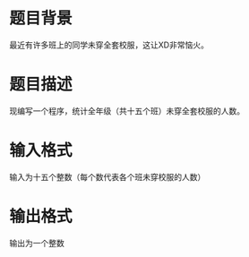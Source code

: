 # 

 
 # 题目背景 
<p>最近有许多班上的同学未穿全套校服，这让XD非常恼火。</p> 

 
 # 题目描述 
<p>现编写一个程序，统计全年级（共十五个班）未穿全套校服的人数。</p> 

 
 # 输入格式 
<p>输入为十五个整数（每个数代表各个班未穿校服的人数）</p> 

 
 # 输出格式 
<p>输出为一个整数</p> 
